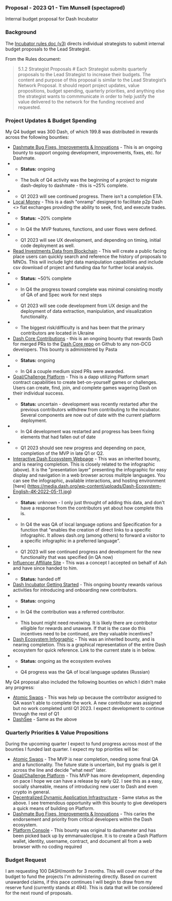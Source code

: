 ### Proposal - 2023 Q1 - Tim Munsell (spectaprod)

Internal budget proposal for Dash Incubator

### Background 

The [Incubator rules doc (v3)](https://github.com/dashincubator/dash-incubator-rules/blob/042fde0eea2340a2a8c9fa3483ad8f764d94fe31/rules.md) directs individual strategists to submit internal budget proposals to the Lead Strategist.

From the Rules document:

> 5.1.2 Strategist Proposals #
> Each Strategist submits quarterly proposals to the Lead Strategist to increase their budgets. The content and purpose of this proposal is similar to the Lead Strategist’s Network Proposal. It should report project updates, value propositions, budget spending, quarterly priorities, and anything else the strategist wants to commmunicate in order to help justify the value delivered to the network for the funding received and requested.

### Project Updates & Budget Spending

My Q4 budget was 300 Dash, of which 199.8 was distributed in rewards across the following bounties:

* [Dashmate Bug Fixes, Improvements & Innovations](https://trello.com/c/11azWJXT) - This is an ongoing bounty to support ongoing development, improvements, fixes, etc. for Dashmate.
* * **Status:** ongoing
* * The bulk of Q4 activity was the beginning of a project to migrate dash-deploy to dashmate - this is ~25% complete.
* * Q1 2023 will see continued progress. There isn't a completion ETA.
* [Local Money](https://trello.com/c/fjdVR5U4) - This is a dash "onramp" designed to facilitate p2p Dash <> fiat exchanges providing the ability to seek, find, and execute trades.
* * **Status:** ~20% complete
* * In Q4 the MVP features, functions, and user flows were defined.
* * Q1 2023 will see UX development, and depending on timing, initial code deployment as well.
* [Read Investments Data from Blockchain](https://trello.com/c/nvmKHDR1) - This will create a public facing place users can quickly search and reference the history of proposals to MNOs. This will include light data manipulation capabilities and include csv download of project and funding daa for further local analysis.
* * **Status:** ~50% complete
* * In Q4 the progress toward complete was minimal consisting mostly of QA of and Spec work for next steps
* * Q1 2023 will see code development from UX design and the deployment of data extraction, manipulation, and visualization functionality.
* * The biggest risk/difficulty is and has been that the primary contributors are located in Ukraine
* [Dash Core Contributions](https://trello.com/c/dbkj327J) - this is an ongoing bounty that rewards Dash for merged PRs to the [Dash Core repo](https://github.com/dashpay/dash) on Github to any non-DCG developers. This bounty is administered by Pasta
* * **Status:** ongoing
* * In Q4 a couple medium sized PRs were awarded.
* [Goal/Challenge Platform](https://trello.com/c/8Hy6K7fE) - This is a dapp utilizing Platform smart contract capabilities to create bet-on-yourself games or challenges. Users can create, find, join, and complete games wagering Dash on their individual success.
* * **Status:** uncertain - development was recently restarted after the previous contributors withdrew from contributing to the incubator. Several components are now out of date with the current platform deployment.
* * In Q4 development was restarted and progress has been fixing elements that had fallen out of date
* * Q1 2023 should see new progress and depending on pace, completion of the MVP in late Q1 or Q2.
* [Interactive Dash Ecosystem Webpage](https://trello.com/c/djmlrMDC) - This was an inherited bounty, and is nearing completion. This is closely related to the infographic (above). It is the "presentation layer" presenting the infographic for easy display and navigation in a web browser across mulitple languages. You can see the infographic, available interactions, and hosting environment [here] (https://media.dash.org/wp-content/uploads/Dash-Ecosystem-English-4K-2022-05-11.jpg)
* * **Status:** unknown - I only just throught of adding this data, and don't have a response from the contributors yet about how complete this is.
* * In Q4 the was QA of local language options and Specification for a function that "enables the creation of direct links to a specific infographic. It allows dash.org (among others) to forward a visitor to a specific infographic in a preferred language".
* * Q1 2023 will see continued progress and development for the new functionality that was specified (in QA now)
* [Influencer Affiliate Site](https://trello.com/c/JZFZNNRr) - This was a concept I accepted on behalf of Ash and have since handed to him.
* * **Status:** handed off
* [Dash Incubator Getting Started](https://trello.com/c/Gc2vzB0E) - This ongoing bounty rewards various activities for introducing and onboarding new contributors.
* * **Status:** ongoing
* * In Q4 the contribution was a referred contributor.
* * This bount might need reveiwing. It is likely there are contribotor elligible for rewards and unaware. If that is the case do this incentives need to be continued, are they valuable incentives?
* [Dash Ecosystem Infographic](https://trello.com/c/L306RZDn) - This was an inherited bounty, and is nearing completion. This is a graphical representation of the entire Dash ecosystem for quick reference. Link to the current state is in below.
* * **Status:** ongoing as the ecosystem evolves
* * Q4 progress was the QA of local language updates (Russian)

My Q4 proposal also included the following bounties on which I didn't make any progress:

* [Atomic Swaps](https://trello.com/c/o9l91FLG) - This was help up because the contributor assigned to QA wasn't able to complete the work. A new contributor was  assigned but no work completed until Q1 2023. I expect development to continue through the rest of Q1
* [DashSee](https://trello.com/c/UALbkO5H) - Same as the above

### Quarterly Priorities & Value Propositions

During the upcoming quarter I expect to fund progress across most of the bounties I funded last quarter. I expect my top priorities will be:

* [Atomic Swaps](https://trello.com/c/o9l91FLG) - The MVP is near completion, needing some final QA and a functionality. The future state is uncertain, but my goals is get it across the line and decide "what next" later.
* [Goal/Challenge Platform](https://trello.com/c/8Hy6K7fE) - This MVP has more development, depending on pace I hope we can have a release by early Q2. I see this as a easy, socially shareable, means of introducing new user to Dash and even crypto in general.
* [Decentralized Dynamic Application Infrastructure](https://trello.com/c/q16cvr5A) - Same status as the above. I see tremendous opportunity with this bounty to give developers a quick means of building on Platform.
* [Dashmate Bug Fixes, Improvements & Innovations](https://trello.com/c/11azWJXT) - This caries the endorsement and priority from critical developers within the Dash ecosystem.
* [Platform Console](https://trello.com/c/Xezls3IC) - This bounty was original to dashameter and has been picked back up by emmanualeclipse. It is to create a Dash Platform wallet, identity, username, contract, and document all from a web browser with no coding required

### Budget Request

I am requesting 100 DASH/month for 3 months.  This will cover most of the budget to fund the projects I'm administering directly. Based on current unawarded claims, if this pace continues I will begin to draw from my reserve fund (currently stands at 494). This is data that will be considered for the next round of proposals.
